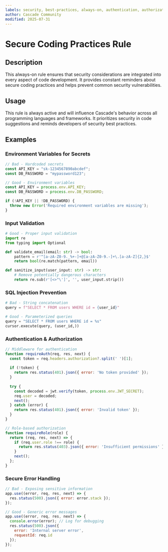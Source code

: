 ```yaml
---
labels: security, best-practices, always-on, authentication, authorization, encryption, input-validation, vulnerability-prevention, advanced
author: Cascade Community
modified: 2025-07-31
---
```


# Secure Coding Practices Rule

## Description

This always-on rule ensures that security considerations are integrated into every aspect of code development. It provides constant reminders about secure coding practices and helps prevent common security vulnerabilities.

## Usage

This rule is always active and will influence Cascade's behavior across all programming languages and frameworks. It prioritizes security in code suggestions and reminds developers of security best practices.

## Examples

### Environment Variables for Secrets
```javascript
// Bad - Hardcoded secrets
const API_KEY = "sk-1234567890abcdef";
const DB_PASSWORD = "mypassword123";

// Good - Environment variables
const API_KEY = process.env.API_KEY;
const DB_PASSWORD = process.env.DB_PASSWORD;

if (!API_KEY || !DB_PASSWORD) {
  throw new Error('Required environment variables are missing');
}
```

### Input Validation
```python
# Good - Proper input validation
import re
from typing import Optional

def validate_email(email: str) -> bool:
    pattern = r'^[a-zA-Z0-9._%+-]+@[a-zA-Z0-9.-]+\.[a-zA-Z]{2,}$'
    return bool(re.match(pattern, email))

def sanitize_input(user_input: str) -> str:
    # Remove potentially dangerous characters
    return re.sub(r'[<>"\']', '', user_input.strip())
```

### SQL Injection Prevention
```python
# Bad - String concatenation
query = f"SELECT * FROM users WHERE id = {user_id}"

# Good - Parameterized queries
query = "SELECT * FROM users WHERE id = %s"
cursor.execute(query, (user_id,))
```

### Authentication & Authorization
```javascript
// Middleware for authentication
function requireAuth(req, res, next) {
  const token = req.headers.authorization?.split(' ')[1];
  
  if (!token) {
    return res.status(401).json({ error: 'No token provided' });
  }
  
  try {
    const decoded = jwt.verify(token, process.env.JWT_SECRET);
    req.user = decoded;
    next();
  } catch (error) {
    return res.status(401).json({ error: 'Invalid token' });
  }
}

// Role-based authorization
function requireRole(role) {
  return (req, res, next) => {
    if (req.user.role !== role) {
      return res.status(403).json({ error: 'Insufficient permissions' });
    }
    next();
  };
}
```

### Secure Error Handling
```javascript
// Bad - Exposing sensitive information
app.use((error, req, res, next) => {
  res.status(500).json({ error: error.stack });
});

// Good - Generic error messages
app.use((error, req, res, next) => {
  console.error(error); // Log for debugging
  res.status(500).json({ 
    error: 'Internal server error',
    requestId: req.id 
  });
});
```

<!-- METADATA
labels: security, best-practices, always-on, authentication, authorization, encryption, input-validation, vulnerability-prevention, advanced
author: Cascade Community
activation: always-on
category: Security
-->
